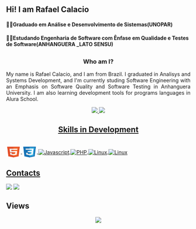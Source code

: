 ## Hi! I am Rafael Calacio

#### :man_technologist:Graduado em Análise e Desenvolvimento de Sistemas(UNOPAR)
#### :man_student:Estudando Engenharia de Software com Ênfase em Qualidade e Testes de Software(ANHANGUERA _LATO SENSU)
##
  </div>
  <div align="center">
  
  ### Who am I?
  
  
  </div>
  
  <div align="justify">
  
  My name is Rafael Calacio, and I am from Brazil. I graduated in Analisys and Systems Development, and I'm currently studing Software Engineering with an Emphasis on Software Quality and Software Testing in Anhanguera University. I am also learning development tools for programs languages in Alura School.
  </div>


<div align="center">
  <a href="https://github.com/rafaelcalacio">
  <img height="180em" src="https://github-readme-stats.vercel.app/api?username=rafaelcalacio&show_icons=true&theme=vision-friendly-dark&include_all_commits=true&count_private=true"/>
  <img height="180em" src="https://github-readme-stats.vercel.app/api/top-langs/?username=rafaelcalacio&layout=&langs_count=7&theme=vision-friendly-dark"/>
   
## Skills in Development
</div>
<div style="display: inline_block"><br>
    <img align="center" alt="HTML" height="30" width="40" src="https://raw.githubusercontent.com/devicons/devicon/master/icons/html5/html5-original.svg">
    <img align="center" alt="CSS" height="30" width="40" src="https://raw.githubusercontent.com/devicons/devicon/master/icons/css3/css3-original.svg">
    <img align="center" alt="Javascript" height="30" width="40" src="https://www.vectorlogo.zone/logos/javascript/javascript-icon.svg">
    <img align="center" alt="PHP" height="30" width="40" src="https://www.vectorlogo.zone/logos/php/php-icon.svg">
    <img align="center" alt="Linux" height="30" width="40" src="https://cdn.jsdelivr.net/gh/devicons/devicon/icons/linux/linux-original.svg" />
  <img align="center" alt="Linux" height="30" width="40" src="https://www.vectorlogo.zone/logos/github/github-icon.svg" />
</div>

  ##
## Contacts
<div> 
 
  <a href = "mailto:calacioti@gmail.com"><img src="https://img.shields.io/badge/-Gmail-%23333?style=for-the-badge&logo=gmail&logoColor=white" target="_blank"></a>
  <a href="https://www.linkedin.com/in/rafaelcalacio86" target="_blank"><img src="https://img.shields.io/badge/-LinkedIn-%230077B5?style=for-the-badge&logo=linkedin&logoColor=white" target="_blank"></a> 

## Views  <br> 
  </div>

 <p align="center"> 
   <img alingn="center" src="https://profile-counter.glitch.me/rafaelcalacio/count.svg" />
 </p>

</p>
